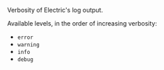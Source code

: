 Verbosity of Electric's log output.

Available levels, in the order of increasing verbosity:
- `error`
- `warning`
- `info`
- `debug`
